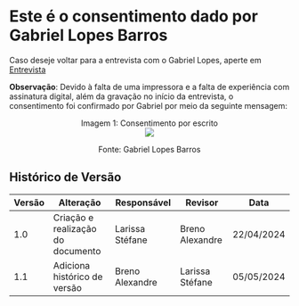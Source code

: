 # Este é o consentimento dado por Gabriel Lopes Barros

Caso deseje voltar para a entrevista com o Gabriel Lopes, aperte em [Entrevista](PerfilUsuario/Estudantes/Entrevistas/Gravacao/GabrielLopes.md)

**Observação**: Devido à falta de uma impressora e a falta de experiência com assinatura digital, além da gravação no início da entrevista, o consentimento foi confirmado por Gabriel por meio da seguinte mensagem:

  <div align="center">
    Imagem 1: Consentimento por escrito
    <br>
    <img src="https://raw.githubusercontent.com/Interacao-Humano-Computador/2024.1-SIGAA/main/Midia/Termos_Consentimentos_Assinados/Consentimento_Gabriel.jpeg">
   
    
  Fonte: Gabriel Lopes Barros
     
  
</div>

## Histórico de Versão

| Versão | Alteração                         | Responsável     | Revisor         | Data       |
| ------ | --------------------------------- | --------------- | --------------- | ---------- |
| 1.0    | Criação e realização do documento | Larissa Stéfane | Breno Alexandre | 22/04/2024 |
| 1.1    | Adiciona histórico de versão      | Breno Alexandre |  Larissa Stéfane  | 05/05/2024 |

